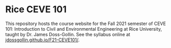# Rice CEVE 101

This repository hosts the course website for the Fall 2021 semester of CEVE 101: Introduction to Civil and Environmental Engineering at Rice University, taught by Dr. James Doss-Gollin.
See the syllabus online at [jdossgollin.github.io/F21-CEVE101/](https://jdossgollin.github.io/F21-CEVE101/).
